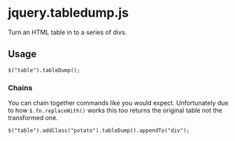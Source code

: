 jquery.tabledump.js
===================

Turn an HTML table in to a series of divs. 

## Usage

```
$("table").tableDump();
```

### Chains

You can chain together commands like you would expect. Unfortunately due to how `$.fn.replaceWith()` works this too returns the original table not the transformed one. 

```
$("table").addClass("potato").tableDump().appendTo("div");
```
